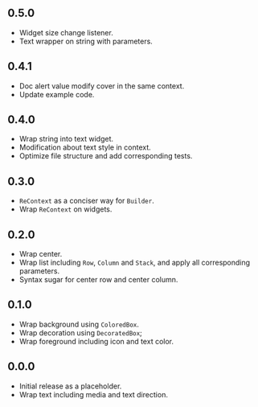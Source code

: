 ## 0.5.0

- Widget size change listener.
- Text wrapper on string with parameters.

## 0.4.1

- Doc alert value modify cover in the same context.
- Update example code.

## 0.4.0

- Wrap string into text widget.
- Modification about text style in context.
- Optimize file structure and add corresponding tests.

## 0.3.0

- `ReContext` as a conciser way for `Builder`.
- Wrap `ReContext` on widgets.

## 0.2.0

- Wrap center.
- Wrap list including `Row`, `Column` and `Stack`,
  and apply all corresponding parameters.
- Syntax sugar for center row and center column.

## 0.1.0

- Wrap background using `ColoredBox`.
- Wrap decoration using `DecoratedBox`;
- Wrap foreground including icon and text color.

## 0.0.0

- Initial release as a placeholder.
- Wrap text including media and text direction.
